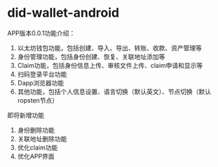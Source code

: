 # did-wallet-android
APP版本0.0.1功能介绍：
1.	以太坊钱包功能，包括创建、导入、导出、转账、收款、资产管理等
2.	身份管理功能，包括身份创建、恢复、关联地址添加等
3.	Claim功能，包括身份信息上传、审核文件上传、claim申请和显示等
4.	扫码登录平台功能
5.	Dapp浏览器功能
6.	其他功能，包括个人信息设置、语言切换（默认英文）、节点切换（默认ropsten节点）

即将新增功能
1.	身份删除功能
2.	关联地址删除功能
3.	优化claim功能
4.	优化APP界面
